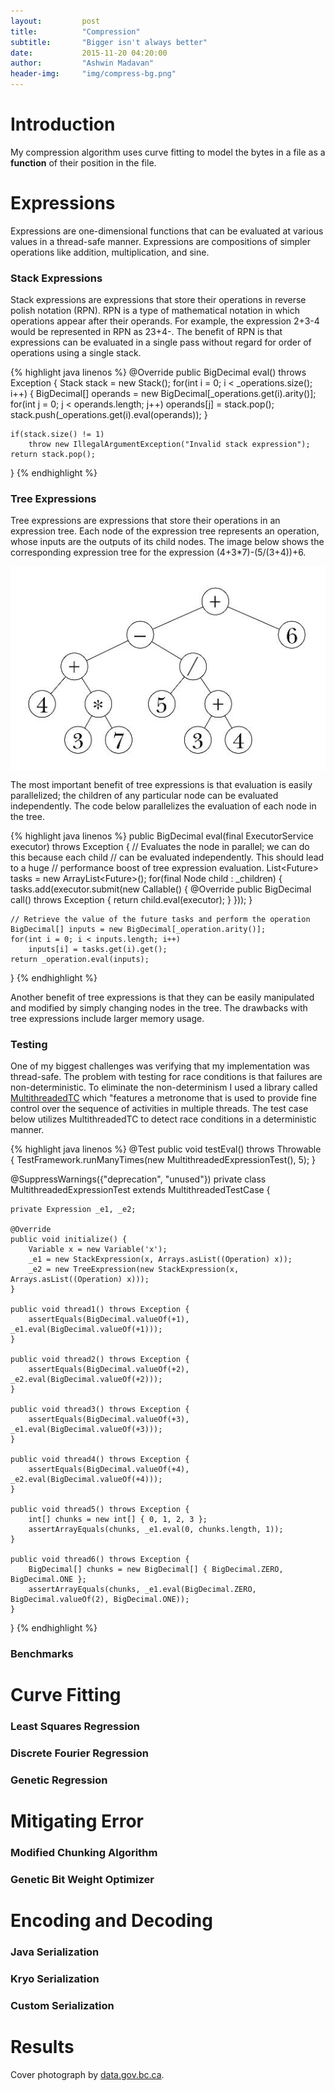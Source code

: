 ```yaml
---
layout:			post
title:			"Compression"
subtitle:		"Bigger isn't always better"
date:			2015-11-20 04:20:00
author:			"Ashwin Madavan"
header-img:		"img/compress-bg.png"
---
```


# Introduction
My compression algorithm uses curve fitting to model the bytes in a file as a **function** of their position in the file.

# Expressions
Expressions are one-dimensional functions that can be evaluated at various values in a thread-safe manner. Expressions are compositions of simpler operations like addition, multiplication, and sine. 

### Stack Expressions
Stack expressions are expressions that store their operations in reverse polish notation (RPN). RPN is a type of mathematical notation in which operations appear after their operands. For example, the expression 2+3-4 would be represented in RPN as 23+4-. The benefit of RPN is that expressions can be evaluated in a single pass without regard for order of operations using a single stack.

{% highlight java linenos %}
@Override
public BigDecimal eval() throws Exception {
	Stack<BigDecimal> stack = new Stack<BigDecimal>();
	for(int i = 0; i < _operations.size(); i++) {
		BigDecimal[] operands = new BigDecimal[_operations.get(i).arity()];
		for(int j = 0; j < operands.length; j++)
			operands[j] = stack.pop();
		stack.push(_operations.get(i).eval(operands));
	}
		
	if(stack.size() != 1) 
		throw new IllegalArgumentException("Invalid stack expression");
	return stack.pop();
}
{% endhighlight %}

### Tree Expressions
Tree expressions are expressions that store their operations in an expression tree. Each node of the expression tree represents an operation, whose inputs are the outputs of its child nodes. The image below shows the corresponding expression tree for the expression (4+3*7)-(5/(3+4))+6.

<img align="center" style="margin: 0 auto; display: block;" src="/img/compress-tree.jpg">

The most important benefit of tree expressions is that evaluation is easily parallelized; the children of any particular node can be evaluated independently. The code below parallelizes the evaluation of each node in the tree.

{% highlight java linenos %}
public BigDecimal eval(final ExecutorService executor) throws Exception {
	// Evaluates the node in parallel; we can do this because each child
	// can be evaluated independently. This should lead to a huge
	// performance boost of tree expression evaluation.
	List<Future<BigDecimal>> tasks = new ArrayList<Future<BigDecimal>>();
	for(final Node child : _children) {
		tasks.add(executor.submit(new Callable<BigDecimal>() {
			@Override
			public BigDecimal call() throws Exception {
				return child.eval(executor);
			}
		}));
	}
			
	// Retrieve the value of the future tasks and perform the operation
	BigDecimal[] inputs = new BigDecimal[_operation.arity()];
	for(int i = 0; i < inputs.length; i++)
		inputs[i] = tasks.get(i).get();
	return _operation.eval(inputs);
}
{% endhighlight %}

Another benefit of tree expressions is that they can be easily manipulated and modified by simply changing nodes in the tree. The drawbacks with tree expressions include larger memory usage.

### Testing
One of my biggest challenges was verifying that my implementation was thread-safe. The problem with testing for race conditions is that failures are non-deterministic. To eliminate the non-determinism I used a library called [MultithreadedTC](http://www.cs.umd.edu/~ayewah/projects/multithreadedtc/introduction.html) which "features a metronome that is used to provide fine control over the sequence of activities in multiple threads. The test case below utilizes MultithreadedTC to detect race conditions in a deterministic manner. 

{% highlight java linenos %}
@Test
public void testEval() throws Throwable {
	TestFramework.runManyTimes(new MultithreadedExpressionTest(), 5);
}

@SuppressWarnings({"deprecation", "unused"})
private class MultithreadedExpressionTest extends MultithreadedTestCase {
	
	private Expression _e1, _e2;
	
	@Override
	public void initialize() {
		Variable x = new Variable('x');
		_e1 = new StackExpression(x, Arrays.asList((Operation) x));
		_e2 = new TreeExpression(new StackExpression(x, Arrays.asList((Operation) x)));
	}
	
	public void thread1() throws Exception {
		assertEquals(BigDecimal.valueOf(+1), _e1.eval(BigDecimal.valueOf(+1)));
	}
	
	public void thread2() throws Exception {
		assertEquals(BigDecimal.valueOf(+2), _e2.eval(BigDecimal.valueOf(+2)));
	}
	
	public void thread3() throws Exception {
		assertEquals(BigDecimal.valueOf(+3), _e1.eval(BigDecimal.valueOf(+3)));
	}
	
	public void thread4() throws Exception {
		assertEquals(BigDecimal.valueOf(+4), _e2.eval(BigDecimal.valueOf(+4)));
	}
	
	public void thread5() throws Exception {
		int[] chunks = new int[] { 0, 1, 2, 3 };
		assertArrayEquals(chunks, _e1.eval(0, chunks.length, 1));
	}
	
	public void thread6() throws Exception {
		BigDecimal[] chunks = new BigDecimal[] { BigDecimal.ZERO, BigDecimal.ONE };
		assertArrayEquals(chunks, _e1.eval(BigDecimal.ZERO, BigDecimal.valueOf(2), BigDecimal.ONE));
	}
}
{% endhighlight %}

### Benchmarks


# Curve Fitting

### Least Squares Regression

### Discrete Fourier Regression

### Genetic Regression

# Mitigating Error

### Modified Chunking Algorithm

### Genetic Bit Weight Optimizer

# Encoding and Decoding

### Java Serialization

### Kryo Serialization

### Custom Serialization

# Results

Cover photograph by [data.gov.bc.ca](http://www.data.gov.bc.ca/local/dbc/images/feature/img_bg_slider2.png).
